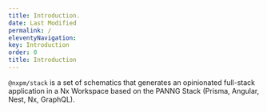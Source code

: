 ```yaml
---
title: Introduction.
date: Last Modified
permalink: /
eleventyNavigation:
key: Introduction
order: 0
title: Introduction
---
```

`@nxpm/stack` is a set of schematics that generates an opinionated full-stack application in a Nx Workspace based on the PANNG Stack (Prisma, Angular, Nest, Nx, GraphQL).


 